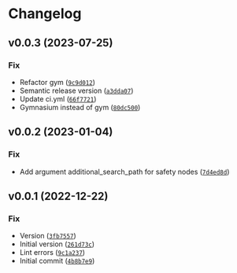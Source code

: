 # Changelog

<!--next-version-placeholder-->

## v0.0.3 (2023-07-25)

### Fix

* Refactor gym ([`9c9d012`](https://github.com/eager-dev/eagerx_utility/commit/9c9d01249418c82eb4aa4909d975adb1ab230d79))
* Semantic release version ([`a3dda07`](https://github.com/eager-dev/eagerx_utility/commit/a3dda07acc0f1e66b4b8167ab62de38a3fd24e31))
* Update ci.yml ([`66f7721`](https://github.com/eager-dev/eagerx_utility/commit/66f772114e8b092581d3bbea2cf941636838924a))
* Gymnasium instead of gym ([`80dc500`](https://github.com/eager-dev/eagerx_utility/commit/80dc5005e48974eb051496c622f2b63fdfeb4d26))

## v0.0.2 (2023-01-04)
### Fix
* Add argument additional_search_path for safety nodes ([`7d4ed8d`](https://github.com/eager-dev/eagerx_utility/commit/7d4ed8da110ee7642986e910bd5474601495e70b))

## v0.0.1 (2022-12-22)
### Fix
* Version ([`3fb7557`](https://github.com/eager-dev/eagerx_utility/commit/3fb7557b0fd5df1f9635078823af4f3d2dd68fb3))
* Initial version ([`261d73c`](https://github.com/eager-dev/eagerx_utility/commit/261d73c4182f0ea5cae15682d68e1bea49008cf0))
* Lint errors ([`9c1a237`](https://github.com/eager-dev/eagerx_utility/commit/9c1a23705ae8e88cadf1b0d6c51a8130408f0784))
* Initial commit ([`4b8b7e9`](https://github.com/eager-dev/eagerx_utility/commit/4b8b7e9aa471e94c3e741a6af30ef80962902c5d))
